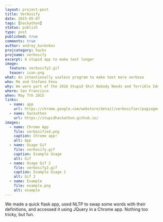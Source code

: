 ```yaml
---
layout: project-post
title: Verbosify
date: 2015-05-07 
tags: [hackathon]
status: publish
type: post
published: true
comments: true
author: andrey_kurenkov
projcategory: hacks
projname: verbosify
excerpt: A stupid app to make text longer
image:
  feature: verbosify2.gif
  teaser: icon.png
what: An intentionally useless program to make text more verbose
who: Me and Stefano Fenu
why: We were part of the 2016 Stupid Shit Nobody Needs and Terrible Ideas hackathon, and wanted to make the opposite of a summarizer
where: San Francisco
when: May 7th 2015 
links:  
  - name: app
    url: https://chrome.google.com/webstore/detail/verbosifier/pagiogmacenjmjgjnipejojmahehfbeg?hl=en
  - name: hackathon
    url: https://stupidhackathon.github.io/
images:
  - name: Chrome App
    file: verbosified.png
    caption: Chrome app!
    alt: App
  - name: Usage Gif
    file: verbosify.gif
    caption: Example Usage
    alt: Gif
  - name: Usage Gif 2
    file: verbosify2.gif
    caption: Example Usage 2
    alt: Gif 2
  - name: Example
    file: example.png
    alt: example
---
```

We made a quick flask app, used NLTP to swap some words with their definitions, and accessed it using JQuery in a Chrome app. Nothing too tricky, but fun.
